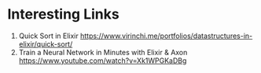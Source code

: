 # Interesting Links

1. Quick Sort in Elixir <https://www.virinchi.me/portfolios/datastructures-in-elixir/quick-sort/>
2. Train a Neural Network in Minutes with Elixir & Axon <https://www.youtube.com/watch?v=Xk1WPGKaDBg>

